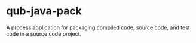 # qub-java-pack
A process application for packaging compiled code, source code, and test code in a source code project.
